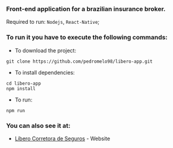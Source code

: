 ### Front-end application for a brazilian insurance broker.

Required to run: `Nodejs`, `React-Native`;

### To run it you have to execute the following commands:
* To download the project:
```
git clone https://github.com/pedromelo98/libero-app.git
```
* To install dependencies:
```
cd libero-app
npm install
```
* To run:
```
npm run
```

### You can also see it at:
* [Líbero Corretora de Seguros](http://liberocorretora.com.br) - Website
